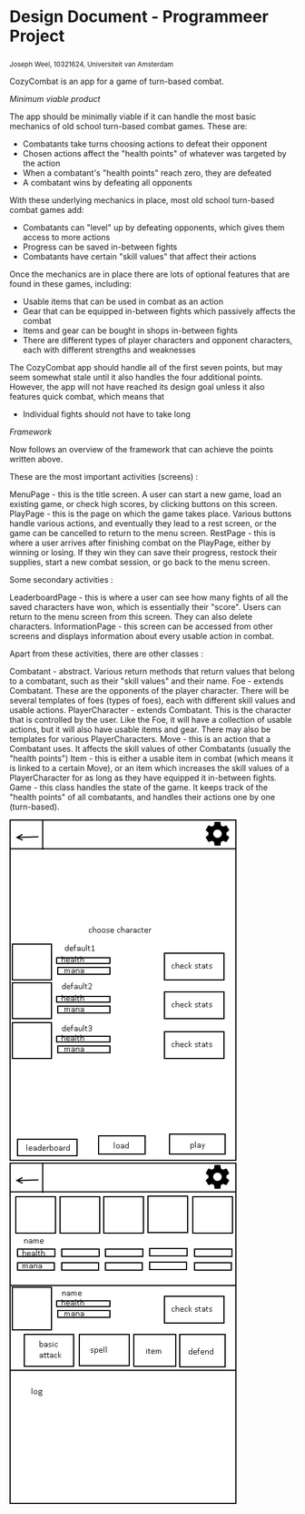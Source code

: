 # Design Document - Programmeer Project

<sub>Joseph Weel, 10321624, Universiteit van Amsterdam</sub>

CozyCombat is an app for a game of turn-based combat.

*Minimum viable product*

The app should be minimally viable if it can handle the most basic mechanics of old
school turn-based combat games. These are:
* Combatants take turns choosing actions to defeat their opponent
* Chosen actions affect the "health points" of whatever was targeted by the action
* When a combatant's "health points" reach zero, they are defeated
* A combatant wins by defeating all opponents

With these underlying mechanics in place, most old school turn-based combat games add:
* Combatants can "level" up by defeating opponents, which gives them access to more actions
* Progress can be saved in-between fights
* Combatants have certain "skill values" that affect their actions

Once the mechanics are in place there are lots of optional features that are found in
these games, including:
* Usable items that can be used in combat as an action
* Gear that can be equipped in-between fights which passively affects the combat
* Items and gear can be bought in shops in-between fights
* There are different types of player characters and opponent characters, each with different strengths and weaknesses

The CozyCombat app should handle all of the first seven points, but may seem somewhat stale
until it also handles the four additional points. However, the app will not have reached
its design goal unless it also features quick combat, which means that
* Individual fights should not have to take long


*Framework*

Now follows an overview of the framework that can achieve the points written above.

These are the most important activities (screens) :

MenuPage - this is the title screen. A user can start a new game, load an existing game, or check high scores, by clicking buttons on this screen.
PlayPage - this is the page on which the game takes place. Various buttons handle various actions, and eventually they lead to a rest screen, or the game can be cancelled to return to the menu screen.
RestPage - this is where a user arrives after finishing combat on the PlayPage, either by winning or losing. If they win they can save their progress, restock their supplies, start a new combat session, or go back to the menu screen.

Some secondary activities :

LeaderboardPage - this is where a user can see how many fights of all the saved characters have won, which is essentially their "score". Users can return to the menu screen from this screen. They can also delete characters.
InformationPage - this screen can be accessed from other screens and displays information about every usable action in combat.

Apart from these activities, there are other classes :

Combatant - abstract. Various return methods that return values that belong to a combatant, such as their "skill values" and their name.
Foe - extends Combatant. These are the opponents of the player character. There will be several templates of foes (types of foes), each with different skill values and usable actions.
PlayerCharacter - extends Combatant. This is the character that is controlled by the user. Like the Foe, it will have a collection of usable actions, but it will also have usable items and gear. There may also be templates for various PlayerCharacters.
Move - this is an action that a Combatant uses. It affects the skill values of other Combatants (usually the "health points")
Item - this is either a usable item in combat (which means it is linked to a certain Move), or an item which increases the skill values of a PlayerCharacter for as long as they have equipped it in-between fights.
Game - this class handles the state of the game. It keeps track of the "health points" of all combatants, and handles their actions one by one (turn-based).


![](doc/menu.png) ![](doc/play.png)